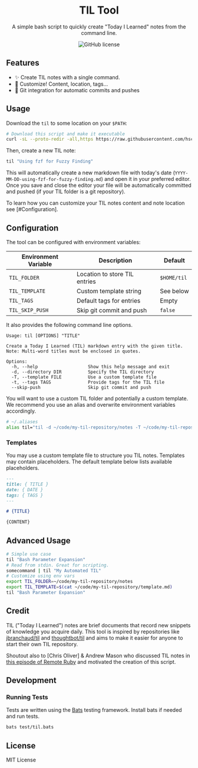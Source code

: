 <div align="center">

# TIL Tool

A simple bash script to quickly create "Today I Learned" notes from the command line.

![GitHub license](https://img.shields.io/badge/license-MIT-blue.svg)

</div>

## Features

- ✨ Create TIL notes with a single command.
- 📝 Customize! Content, location, tags...
- 🔄 Git integration for automatic commits and pushes

## Usage

Download the `til` to some location on your `$PATH`:

```bash
# Download this script and make it executable
curl -sL --proto-redir -all,https https://raw.githubusercontent.com/hschne//refs/heads/main/til > ~/.local/bin/til && chmod +x ~/.local/bin/til
```

Then, create a new TIL note:

```bash
til "Using fzf for Fuzzy Finding"
```

This will automatically create a new markdown file with today's date (`YYYY-MM-DD-using-fzf-for-fuzzy-finding.md`) and open it in your preferred editor. Once you save and close the editor your file will be automatically committed and pushed (if your TIL folder is a git repository).

To learn how you can customize your TIL notes content and note location see [#Configuration].

## Configuration

The tool can be configured with environment variables:

| Environment Variable | Description                   | Default     |
| -------------------- | ----------------------------- | ----------- |
| `TIL_FOLDER`         | Location to store TIL entries | `$HOME/til` |
| `TIL_TEMPLATE`       | Custom template string        | See below   |
| `TIL_TAGS`           | Default tags for entries      | Empty       |
| `TIL_SKIP_PUSH`      | Skip git commit and push      | `false`     |

It also provides the following command line options.

```
Usage: til [OPTIONS] "TITLE"

Create a Today I Learned (TIL) markdown entry with the given title.
Note: Multi-word titles must be enclosed in quotes.

Options:
  -h, --help                   Show this help message and exit
  -d, --directory DIR          Specify the TIL directory
  -T, --template FILE          Use a custom template file
  -t, --tags TAGS              Provide tags for the TIL file
  --skip-push                  Skip git commit and push
```

You will want to use a custom TIL folder and potentially a custom template. We recommend you use an alias and overwrite environment variables accordingly.

```bash
# ~/.aliases
alias til="til -d ~/code/my-til-repository/notes -T ~/code/my-til-repository/template.md"

```

### Templates

You may use a custom template file to structure you TIL notes. Templates may contain placeholders. The default template below lists available placeholders.

```markdown
---
title: { TITLE }
date: { DATE }
tags: { TAGS }
---

# {TITLE}

{CONTENT}
```

## Advanced Usage

```bash
# Simple use case
til "Bash Parameter Expansion"
# Read from stdin. Great for scripting.
somecommand | til "My Automated TIL"
# Customize using env vars
export TIL_FOLDER=~/code/my-til-repository/notes
export TIL_TEMPLATE=$(cat ~/code/my-til-repository/template.md)
til "Bash Parameter Expansion"
```

## Credit

TIL ("Today I Learned") notes are brief documents that record new snippets of knowledge you acquire daily. This tool is inspired by repositories like [jbranchaud/til](https://github.com/jbranchaud/til) and [thoughtbot/til](https://github.com/thoughtbot/til) and aims to make it easier for anyone to start their own TIL repository.

Shoutout also to [Chris Oliver] & Andrew Mason who discussed TIL notes in [this episode of Remote Ruby](https://www.remoteruby.com/2260490/episodes/16891112-more-listener-questions) and motivated the creation of this script.

## Development

### Running Tests

Tests are written using the [Bats](https://github.com/bats-core/bats-core) testing framework. Install bats if needed and run tests.

```bash
bats test/til.bats
```

## License

MIT License
